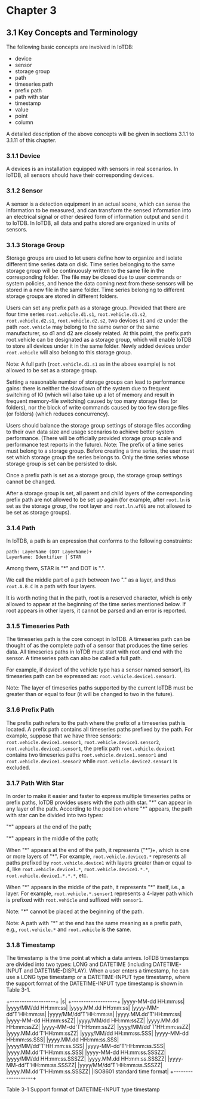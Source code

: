 # Chapter 3
## 3.1 Key Concepts and Terminology
The following basic concepts are involved in IoTDB:
* device
* sensor
* storage group
* path
* timeseries path
* prefix path
* path with star
* timestamp
* value
* point
* column

A detailed description of the above concepts will be given in sections 3.1.1 to 3.1.11 of this chapter.

### 3.1.1 Device
A devices is an installation equipped with sensors in real scenarios. In IoTDB, all sensors should have their corresponding devices.

### 3.1.2 Sensor
A sensor is a detection equipment in an actual scene, which can sense the information to be measured, and can transform the sensed information into an electrical signal or other desired form of information output and send it to IoTDB. In IoTDB, all data and paths stored are organized in units of sensors.

### 3.1.3 Storage Group
Storage groups are used to let users define how to organize and isolate different time series data on disk. Time series belonging to the same storage group will be continuously written to the same file in the corresponding folder. The file may be closed due to user commands or system policies, and hence the data coming next from these sensors will be stored in a new file in the same folder. Time series belonging to different storage groups are stored in different folders.

Users can set any prefix path as a storage group. Provided that there are four time series `root.vehicle.d1.s1`, `root.vehicle.d1.s2`, `root.vehicle.d2.s1`, `root.vehicle.d2.s2`, two devices `d1` and `d2` under the path `root.vehicle` may belong to the same owner or the same manufacturer, so d1 and d2 are closely related. At this point, the prefix path root.vehicle can be designated as a storage group, which will enable IoTDB to store all devices under it in the same folder. Newly added devices under `root.vehicle` will also belong to this storage group.

Note: A full path (`root.vehicle.d1.s1` as in the above example) is not allowed to be set as a storage group.

Setting a reasonable number of storage groups can lead to performance gains: there is neither the slowdown of the system due to frequent switching of IO (which will also take up a lot of memory and result in frequent memory-file switching) caused by too many storage files (or folders), nor the block of write commands caused by too few storage files (or folders) (which reduces concurrency).

Users should balance the storage group settings of storage files according to their own data size and usage scenarios to achieve better system performance. (There will be officially provided storage group scale and performance test reports in the future).
Note: The prefix of a time series must belong to a storage group. Before creating a time series, the user must set which storage group the series belongs to. Only the time series whose storage group is set can be persisted to disk.

Once a prefix path is set as a storage group, the storage group settings cannot be changed.

After a storage group is set, all parent and child layers of the corresponding prefix path are not allowed to be set up again (for example, after `root.ln` is set as the storage group, the root layer and `root.ln.wf01` are not allowed to be set as storage groups).

### 3.1.4 Path
In IoTDB, a path is an expression that conforms to the following constraints:
```
path: LayerName (DOT LayerName)+
LayerName: Identifier | STAR
```
Among them, STAR is "*" and DOT is ".".

We call the middle part of a path between two "." as a layer, and thus `root.A.B.C` is a path with four layers. 

It is worth noting that in the path, root is a reserved character, which is only allowed to appear at the beginning of the time series mentioned below. If root appears in other layers, it cannot be parsed and an error is reported.

### 3.1.5 Timeseries Path
The timeseries path is the core concept in IoTDB. A timeseries path can be thought of as the complete path of a sensor that produces the time series data. All timeseries paths in IoTDB must start with root and end with the sensor. A timeseries path can also be called a full path.

For example, if device1 of the vehicle type has a sensor named sensor1, its timeseries path can be expressed as: `root.vehicle.device1.sensor1`.

Note: The layer of timeseries paths supported by the current IoTDB must be greater than or equal to four (it will be changed to two in the future).

### 3.1.6 Prefix Path
The prefix path refers to the path where the prefix of a timeseries path is located. A prefix path contains all timeseries paths prefixed by the path. For example, suppose that we have three sensors: `root.vehicle.device1.sensor1`, `root.vehicle.device1.sensor2`, `root.vehicle.device2.sensor1`, the prefix path `root.vehicle.device1` contains two timeseries paths `root.vehicle.device1.sensor1` and `root.vehicle.device1.sensor2` while `root.vehicle.device2.sensor1` is excluded.

### 3.1.7 Path With Star
In order to make it easier and faster to express multiple timeseries paths or prefix paths, IoTDB provides users with the path pith star. "\*" can appear in any layer of the path. According to the position where "\*" appears, the path with star can be divided into two types:

"\*" appears at the end of the path;

"\*" appears in the middle of the path;

When "\*" appears at the end of the path, it represents ("\*")+, which is one or more layers of "\*". For example, `root.vehicle.device1.*` represents all paths prefixed by `root.vehicle.device1` with layers greater than or equal to 4, like `root.vehicle.device1.*`, `root.vehicle.device1.*.*`, `root.vehicle.device1.*.*.*`, etc.

When "\*" appears in the middle of the path, it represents "\*" itself, i.e., a layer. For example, `root.vehicle.*.sensor1` represents a 4-layer path which is prefixed with `root.vehicle` and suffixed with `sensor1`.   

Note: "\*" cannot be placed at the beginning of the path.

Note: A path with "\*" at the end has the same meaning as a prefix path, e.g., `root.vehicle.*` and `root.vehicle` is the same.

### 3.1.8 Timestamp
The timestamp is the time point at which a data arrives. IoTDB timestamps are divided into two types: LONG and DATETIME (including DATETIME-INPUT and DATETIME-DISPLAY). When a user enters a timestamp, he can use a LONG type timestamp or a DATETIME-INPUT type timestamp, where the support format of the DATETIME-INPUT type timestamp is shown in Table 3-1.

+-------------------+
|s|
+-------------------+
|yyyy-MM-dd HH:mm:ss|
|yyyy/MM/dd HH:mm:ss|
|yyyy.MM.dd HH:mm:ss|
|yyyy-MM-dd'T'HH:mm:ss|
|yyyy/MM/dd'T'HH:mm:ss|
|yyyy.MM.dd'T'HH:mm:ss|
|yyyy-MM-dd HH:mm:ssZZ|
|yyyy/MM/dd HH:mm:ssZZ|
|yyyy.MM.dd HH:mm:ssZZ|
|yyyy-MM-dd'T'HH:mm:ssZZ|
|yyyy/MM/dd'T'HH:mm:ssZZ|
|yyyy.MM.dd'T'HH:mm:ssZZ|
|yyyy/MM/dd HH:mm:ss.SSS|
|yyyy-MM-dd HH:mm:ss.SSS|
|yyyy.MM.dd HH:mm:ss.SSS|
|yyyy/MM/dd'T'HH:mm:ss.SSS|
|yyyy-MM-dd'T'HH:mm:ss.SSS|
|yyyy.MM.dd'T'HH:mm:ss.SSS|
|yyyy-MM-dd HH:mm:ss.SSSZZ|
|yyyy/MM/dd HH:mm:ss.SSSZZ|
|yyyy.MM.dd HH:mm:ss.SSSZZ|
|yyyy-MM-dd'T'HH:mm:ss.SSSZZ|
|yyyy/MM/dd'T'HH:mm:ss.SSSZZ|
|yyyy.MM.dd'T'HH:mm:ss.SSSZZ|
|ISO8601 standard time format|
+-------------------+

Table 3-1 Support format of DATETIME-INPUT type timestamp




